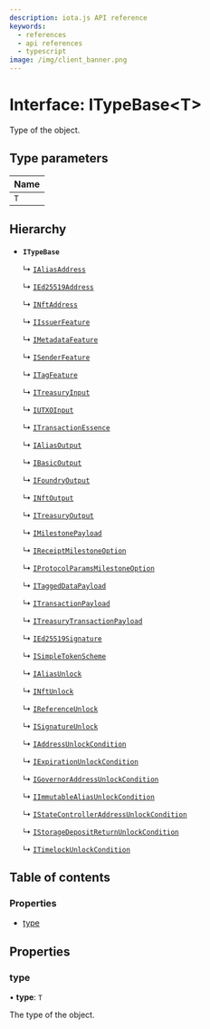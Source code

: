 ```yaml
---
description: iota.js API reference
keywords:
  - references
  - api references
  - typescript
image: /img/client_banner.png
---
```


# Interface: ITypeBase<T\>

Type of the object.

## Type parameters

| Name |
| :--- |
| `T`  |

## Hierarchy

- **`ITypeBase`**

  ↳ [`IAliasAddress`](IAliasAddress.md)

  ↳ [`IEd25519Address`](IEd25519Address.md)

  ↳ [`INftAddress`](INftAddress.md)

  ↳ [`IIssuerFeature`](IIssuerFeature.md)

  ↳ [`IMetadataFeature`](IMetadataFeature.md)

  ↳ [`ISenderFeature`](ISenderFeature.md)

  ↳ [`ITagFeature`](ITagFeature.md)

  ↳ [`ITreasuryInput`](ITreasuryInput.md)

  ↳ [`IUTXOInput`](IUTXOInput.md)

  ↳ [`ITransactionEssence`](ITransactionEssence.md)

  ↳ [`IAliasOutput`](IAliasOutput.md)

  ↳ [`IBasicOutput`](IBasicOutput.md)

  ↳ [`IFoundryOutput`](IFoundryOutput.md)

  ↳ [`INftOutput`](INftOutput.md)

  ↳ [`ITreasuryOutput`](ITreasuryOutput.md)

  ↳ [`IMilestonePayload`](IMilestonePayload.md)

  ↳ [`IReceiptMilestoneOption`](IReceiptMilestoneOption.md)

  ↳ [`IProtocolParamsMilestoneOption`](IProtocolParamsMilestoneOption.md)

  ↳ [`ITaggedDataPayload`](ITaggedDataPayload.md)

  ↳ [`ITransactionPayload`](ITransactionPayload.md)

  ↳ [`ITreasuryTransactionPayload`](ITreasuryTransactionPayload.md)

  ↳ [`IEd25519Signature`](IEd25519Signature.md)

  ↳ [`ISimpleTokenScheme`](ISimpleTokenScheme.md)

  ↳ [`IAliasUnlock`](IAliasUnlock.md)

  ↳ [`INftUnlock`](INftUnlock.md)

  ↳ [`IReferenceUnlock`](IReferenceUnlock.md)

  ↳ [`ISignatureUnlock`](ISignatureUnlock.md)

  ↳ [`IAddressUnlockCondition`](IAddressUnlockCondition.md)

  ↳ [`IExpirationUnlockCondition`](IExpirationUnlockCondition.md)

  ↳ [`IGovernorAddressUnlockCondition`](IGovernorAddressUnlockCondition.md)

  ↳ [`IImmutableAliasUnlockCondition`](IImmutableAliasUnlockCondition.md)

  ↳ [`IStateControllerAddressUnlockCondition`](IStateControllerAddressUnlockCondition.md)

  ↳ [`IStorageDepositReturnUnlockCondition`](IStorageDepositReturnUnlockCondition.md)

  ↳ [`ITimelockUnlockCondition`](ITimelockUnlockCondition.md)

## Table of contents

### Properties

- [type](ITypeBase.md#type)

## Properties

### type

• **type**: `T`

The type of the object.

